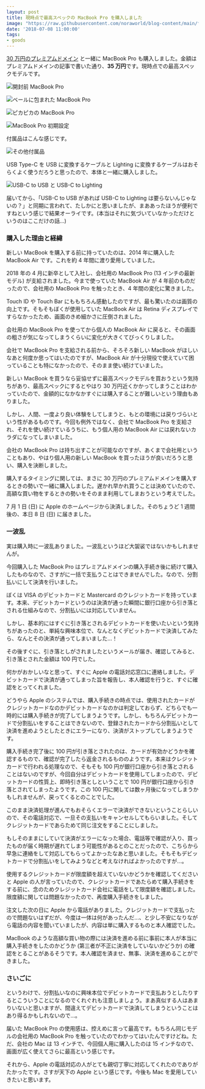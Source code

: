 ```yaml
---
layout: post
title: 現時点で最高スペックの MacBook Pro を購入しました
image: "https://raw.githubusercontent.com/noraworld/blog-content/main/full-spec-macbook-pro-15-inch/IMG_1182-1.jpg"
date: '2018-07-08 11:00:00'
tags:
- goods
---
```


[30 万円のプレミアムドメイン](https://noraworld.blog/get-noraworld-com/) と一緒に MacBook Pro も購入しました。金額はプレミアムドメインの記事で書いた通り、**35 万円**です。現時点での最高スペックモデルです。

![開封前 MacBook Pro](https://raw.githubusercontent.com/noraworld/blog-content/main/full-spec-macbook-pro-15-inch/IMG_1182.jpg)

![ベールに包まれた MacBook Pro](https://raw.githubusercontent.com/noraworld/blog-content/main/full-spec-macbook-pro-15-inch/IMG_1183.jpg)

![ピカピカの MacBook Pro](https://raw.githubusercontent.com/noraworld/blog-content/main/full-spec-macbook-pro-15-inch/IMG_1184.jpg)

![MacBook Pro 初期設定](https://raw.githubusercontent.com/noraworld/blog-content/main/full-spec-macbook-pro-15-inch/IMG_1197.jpg)

付属品はこんな感じです。

![その他付属品](https://raw.githubusercontent.com/noraworld/blog-content/main/full-spec-macbook-pro-15-inch/IMG_1185.jpg)

USB Type-C を USB に変換するケーブルと Lighting に変換するケーブルはおそらくよく使うだろうと思ったので、本体と一緒に購入しました。

![USB-C to USB と USB-C to Lighting](https://raw.githubusercontent.com/noraworld/blog-content/main/full-spec-macbook-pro-15-inch/IMG_1178.jpg)

届いてから、「USB-C to USB があれば USB-C to Lighting は要らないんじゃないの？」と同期に言われて、たしかにと思いましたが、まああったほうが便利ですねという感じで結果オーライです。(本当はそれに気づいていなかっただけというのはここだけの話...)

### 購入した理由と経緯
新しい MacBook を購入する前に持っていたのは、2014 年に購入した MacBook Air です。これを約 4 年間に渡り愛用していました。

2018 年の 4 月に新卒として入社し、会社用の MacBook Pro (13 インチの最新モデル) が支給されました。今まで使っていた MacBook Air が 4 年前のものだったので、会社用の MacBook Pro を触ったとき、4 年間の変化に驚きました。

Touch ID や Touch Bar にももちろん感動したのですが、最も驚いたのは画質の向上です。そもそもぼくが使用していた MacBook Air は Retina ディスプレイですらなかったため、画面のきめ細かさに圧倒されました。

会社用の MacBook Pro を使ってから個人の MacBook Air に戻ると、その画面の粗さが気になってしまうくらいに変化が大きくてびっくりしました。

会社で MacBook Pro を支給される前から、そろそろ新しい MacBook がほしいなあと何度か思ってはいたのですが、MacBook Air が十分現役で使えていて困っていることも特になかったので、そのまま使い続けていました。

新しい MacBook を買うなら妥協せずに最高スペックモデルを買おうという気持ちがあり、最高スペックにするとやはり 30 万円近くかかってしまうことはわかっていたので、金額的になかなかすぐには購入することが難しいという理由もありました。

しかし、人間、一度より良い体験をしてしまうと、もとの環境には戻りづらいという性があるものです。今回も例外ではなく、会社で MacBook Pro を支給され、それを使い続けているうちに、もう個人用の MacBook Air には戻れないカラダになってしまいました。

会社の MacBook Pro は持ち出すことが可能なのですが、あくまで会社用ということもあり、やはり個人用の新しい MacBook を買ったほうが良いだろうと思い、購入を決断しました。

購入するタイミングに関しては、まさに 30 万円のプレミアムドメインを購入するときの勢いで一緒に購入しました。遅かれ早かれ買うことは決めていたので、高額な買い物をするときの勢いをそのまま利用してしまおうという考えでした。

7 月 1 日 (日) に Apple のホームページから決済しました。そのちょうど 1 週間後の、本日 8 日 (日) に届きました。

### 一波乱
実は購入時に一波乱ありました。一波乱というほど大袈裟ではないかもしれませんが。

今回購入した MacBook Pro はプレミアムドメインの購入手続き後に続けて購入したものなので、さすがに一括で支払うことはできませんでした。なので、分割払いにして決済を行いました。

ぼくは VISA のデビットカードと Mastercard のクレジットカードを持っています。本来、デビットカードというのは決済が通った瞬間に銀行口座から引き落とされる仕組みなので、分割払いには対応していません。

しかし、基本的にはすぐに引き落とされるデビットカードを使いたいという気持ちがあったのと、単純な興味本位で、なんとなくデビットカードで決済してみたら、なんとその決済が通ってしまいました...！

その後すぐに、引き落としがされましたというメールが届き、確認してみると、引き落とされた金額は 100 円でした。

何かがおかしいなと思って、すぐに Apple の電話対応窓口に連絡しました。デビットカードで決済が通ってしまった旨を報告し、本人確認を行うと、すぐに確認をとってくれました。

どうやら Apple のシステムでは、購入手続きの時点では、使用されたカードがクレジットカードなのかデビットカードなのかは判定しておらず、どちらでも一時的には購入手続きが完了してしまうようです。しかし、もちろんデビットカードで分割払いをすることはできないので、登録されたカードから分割払いとして決済を進めようとしたときにエラーになり、決済がストップしてしまうようです。

購入手続き完了後に 100 円が引き落とされたのは、カードが有効かどうかを確認するもので、確認が完了したら返金されるもののようです。本来はクレジットカードで行われる処理なので、そもそも 100 円が銀行口座から引き落とされることはないのですが、今回自分はデビットカードを使用してしまったので、デビットカードの性質上、即時引き落としということで 100 円が銀行口座から引き落とされてしまったようです。この 100 円に関しては数ヶ月後になってしまうかもしれませんが、戻ってくるとのことでした。

このまま決済処理が進んでもおそらくエラーで決済ができないということらしいので、その電話対応で、一旦その支払いをキャンセルしてもらいました。そしてクレジットカードであらためて同じ注文をすることにしました。

もしそのままにしていて決済がエラーになった場合、電話等で確認が入り、買ったものが届く時期が遅れてしまう可能性があるとのことだったので、こちらから早急に連絡をして対応してもらってよかったなあと思いました。そもそもデビットカードで分割払いをしてみようなどと考えなければよかったのですが...。

使用するクレジットカードが限度額を超えていないかどうかを確認してくださいと Apple の人が言っていたので、クレジットカードであたらめて購入手続きをする前に、念のためクレジットカード会社に電話をして限度額を確認しました。限度額に関しては問題なかったので、再度購入手続きをしました。

注文した次の日に Apple から電話がありました。クレジットカードで支払ったので問題ないはずだが、今度は一体は何があったんだ...、と少し不安になりながら電話の内容を聞いていましたが、内容は単に購入するものと本人確認でした。

MacBook のような高額な買い物の際には決済を進める前に事前に本人が本当に購入手続きをしたのかどうか (第三者が不正に決済をしていないかどうか) の確認をとることがあるそうです。本人確認を済ませ、無事、決済を進めることができました。

### さいごに
というわけで、分割払いなのに興味本位でデビットカードで支払おうとしたりするとこういうことになるのでくれぐれも注意しましょう。まあ真似する人はあまりいないと思いますが、間違えてデビットカードで決済してしまうということはあり得るかもしれないので...。

届いた MacBook Pro の使用感は、控えめに言って最高です。もちろん同じモデルの会社用の MacBook Pro を触っていたのでわかってはいたんですけどね。ただ、会社の Mac は 13 インチで、今回個人用に購入したのは 15 インチなので、画面が広く使えてさらに最高という感じです。

それから、Apple の電話対応の人がとても親切丁寧に対応してくれたのでありがたかったです。さすが天下の Apple という感じです。今後も Mac を愛用していきたいと思います。
